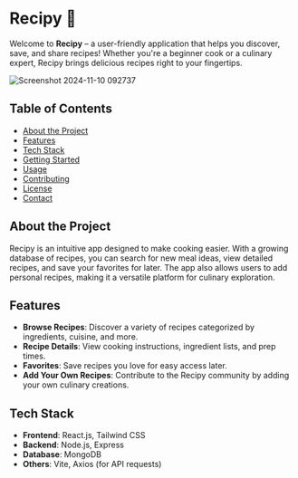 # Recipy 🍲


Welcome to **Recipy** – a user-friendly application that helps you discover, save, and share recipes! Whether you're a beginner cook or a culinary expert, Recipy brings delicious recipes right to your fingertips.

![Screenshot 2024-11-10 092737](https://github.com/user-attachments/assets/f001c52b-68a7-4057-945a-27ae8ea30a47)
## Table of Contents
- [About the Project](#about-the-project)
- [Features](#features)
- [Tech Stack](#tech-stack)
- [Getting Started](#getting-started)
- [Usage](#usage)
- [Contributing](#contributing)
- [License](#license)
- [Contact](#contact)

## About the Project
Recipy is an intuitive app designed to make cooking easier. With a growing database of recipes, you can search for new meal ideas, view detailed recipes, and save your favorites for later. The app also allows users to add personal recipes, making it a versatile platform for culinary exploration.

## Features
- **Browse Recipes**: Discover a variety of recipes categorized by ingredients, cuisine, and more.
- **Recipe Details**: View cooking instructions, ingredient lists, and prep times.
- **Favorites**: Save recipes you love for easy access later.
- **Add Your Own Recipes**: Contribute to the Recipy community by adding your own culinary creations.

## Tech Stack
- **Frontend**: React.js, Tailwind CSS
- **Backend**: Node.js, Express
- **Database**: MongoDB
- **Others**: Vite, Axios (for API requests)
